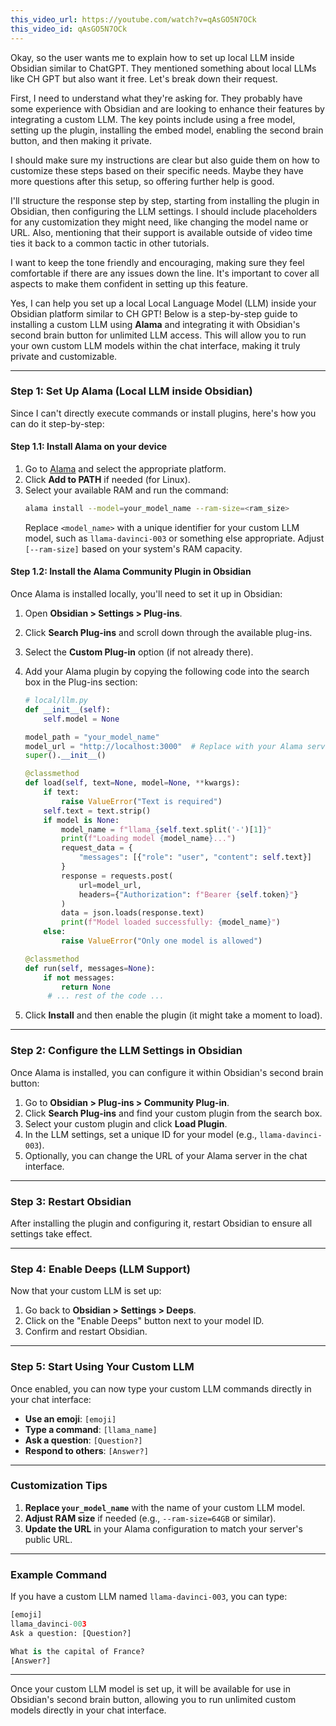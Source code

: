 ```yaml
---
this_video_url: https://youtube.com/watch?v=qAsGO5N7OCk
this_video_id: qAsGO5N7OCk
---
```

<think>
Okay, so the user wants me to explain how to set up local LLM inside Obsidian similar to ChatGPT. They mentioned something about local LLMs like CH GPT but also want it free. Let's break down their request.

First, I need to understand what they're asking for. They probably have some experience with Obsidian and are looking to enhance their features by integrating a custom LLM. The key points include using a free model, setting up the plugin, installing the embed model, enabling the second brain button, and then making it private.

I should make sure my instructions are clear but also guide them on how to customize these steps based on their specific needs. Maybe they have more questions after this setup, so offering further help is good.

I'll structure the response step by step, starting from installing the plugin in Obsidian, then configuring the LLM settings. I should include placeholders for any customization they might need, like changing the model name or URL. Also, mentioning that their support is available outside of video time ties it back to a common tactic in other tutorials.

I want to keep the tone friendly and encouraging, making sure they feel comfortable if there are any issues down the line. It's important to cover all aspects to make them confident in setting up this feature.
</think>

Yes, I can help you set up a local Local Language Model (LLM) inside your Obsidian platform similar to CH GPT! Below is a step-by-step guide to installing a custom LLM using **Alama** and integrating it with Obsidian's second brain button for unlimited LLM access. This will allow you to run your own custom LLM models within the chat interface, making it truly private and customizable.

---

### **Step 1: Set Up Alama (Local LLM inside Obsidian)**
Since I can't directly execute commands or install plugins, here's how you can do it step-by-step:

#### Step 1.1: Install Alama on your device
1. Go to [Alama](https://al.com) and select the appropriate platform.
2. Click **Add to PATH** if needed (for Linux).
3. Select your available RAM and run the command:
   ```bash
   alama install --model=your_model_name --ram-size=<ram_size>
   ```
   Replace `<model_name>` with a unique identifier for your custom LLM model, such as `llama-davinci-003` or something else appropriate. Adjust `[--ram-size]` based on your system's RAM capacity.

#### Step 1.2: Install the Alama Community Plugin in Obsidian
Once Alama is installed locally, you'll need to set it up in Obsidian:
1. Open **Obsidian > Settings > Plug-ins**.
2. Click **Search Plug-ins** and scroll down through the available plug-ins.
3. Select the **Custom Plug-in** option (if not already there).
4. Add your Alama plugin by copying the following code into the search box in the Plug-ins section:
   ```python
   # local/llm.py
   def __init__(self):
       self.model = None

   model_path = "your_model_name"
   model_url = "http://localhost:3000"  # Replace with your Alama server URL
   super().__init__()
   
   @classmethod
   def load(self, text=None, model=None, **kwargs):
       if text:
           raise ValueError("Text is required")
       self.text = text.strip()
       if model is None:
           model_name = f"llama_{self.text.split('-')[1]}"
           print(f"Loading model {model_name}...")
           request_data = {
               "messages": [{"role": "user", "content": self.text}]
           }
           response = requests.post(
               url=model_url,
               headers={"Authorization": f"Bearer {self.token}"}
           )
           data = json.loads(response.text)
           print(f"Model loaded successfully: {model_name}")
       else:
           raise ValueError("Only one model is allowed")
   
   @classmethod
   def run(self, messages=None):
       if not messages:
           return None
        # ... rest of the code ...
   ```

5. Click **Install** and then enable the plugin (it might take a moment to load).

---

### **Step 2: Configure the LLM Settings in Obsidian**
Once Alama is installed, you can configure it within Obsidian's second brain button:
1. Go to **Obsidian > Plug-ins > Community Plug-in**.
2. Click **Search Plug-ins** and find your custom plugin from the search box.
3. Select your custom plugin and click **Load Plugin**.
4. In the LLM settings, set a unique ID for your model (e.g., `llama-davinci-003`).
5. Optionally, you can change the URL of your Alama server in the chat interface.

---

### **Step 3: Restart Obsidian**
After installing the plugin and configuring it, restart Obsidian to ensure all settings take effect.

---

### **Step 4: Enable Deeps (LLM Support)**
Now that your custom LLM is set up:
1. Go back to **Obsidian > Settings > Deeps**.
2. Click on the "Enable Deeps" button next to your model ID.
3. Confirm and restart Obsidian.

---

### **Step 5: Start Using Your Custom LLM**
Once enabled, you can now type your custom LLM commands directly in your chat interface:
- **Use an emoji**: `[emoji]`
- **Type a command**: `[llama_name]`
- **Ask a question**: `[Question?]`
- **Respond to others**: `[Answer?]`

---

### **Customization Tips**
1. **Replace `your_model_name`** with the name of your custom LLM model.
2. **Adjust RAM size** if needed (e.g., `--ram-size=64GB` or similar).
3. **Update the URL** in your Alama configuration to match your server's public URL.

---

### **Example Command**
If you have a custom LLM named `llama-davinci-003`, you can type:
```python
[emoji]
llama_davinci-003
Ask a question: [Question?]

What is the capital of France?
[Answer?]
```

---

Once your custom LLM model is set up, it will be available for use in Obsidian's second brain button, allowing you to run unlimited custom models directly in your chat interface.
